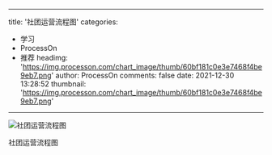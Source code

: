 
---
title: '社团运营流程图'
categories: 
 - 学习
 - ProcessOn
 - 推荐
headimg: 'https://img.processon.com/chart_image/thumb/60bf181c0e3e7468f4be9eb7.png'
author: ProcessOn
comments: false
date: 2021-12-30 13:28:52
thumbnail: 'https://img.processon.com/chart_image/thumb/60bf181c0e3e7468f4be9eb7.png'
---

<div>   
<img class="thumb" alt="社团运营流程图" src="https://img.processon.com/chart_image/thumb/60bf181c0e3e7468f4be9eb7.png" referrerpolicy="no-referrer">
<p>社团运营流程图</p>  
</div>
            